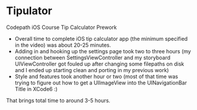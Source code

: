 Tipulator
=========

Codepath iOS Course Tip Calculator Prework

- Overall time to complete iOS tip calculator app (the minimum specified in the video) was about 20-25 minutes.
- Adding in and hooking up the settings page took two to three hours (my connection between SettingsViewController and my storyboard UIViewController got fouled up after changing some filepaths on disk and I ended up starting clean and porting in my previous work)
- Style and features took another hour or two (most of that time was trying to figure out how to get a UIImageView into the UINavigationBar Title in XCode6 :)

That brings total time to around 3-5 hours.


